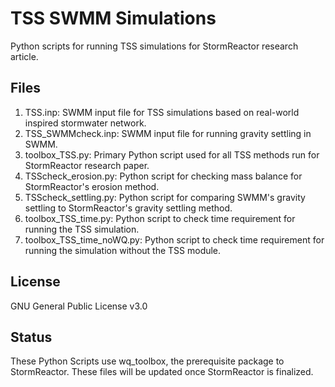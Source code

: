 # TSS SWMM Simulations
Python scripts for running TSS simulations for StormReactor research article. 

## Files
1. TSS.inp: SWMM input file for TSS simulations based on real-world inspired stormwater network.
2. TSS_SWMMcheck.inp: SWMM input file for running gravity settling in SWMM.
3. toolbox_TSS.py: Primary Python script used for all TSS methods run for StormReactor research paper.
4. TSScheck_erosion.py: Python script for checking mass balance for StormReactor's erosion method.
5. TSScheck_settling.py: Python script for comparing SWMM's gravity settling to StormReactor's gravity settling method.
6. toolbox_TSS_time.py: Python script to check time requirement for running the TSS simulation.
7. toolbox_TSS_time_noWQ.py: Python script to check time requirement for running the simulation without the TSS module.

## License
GNU General Public License v3.0

## Status
These Python Scripts use wq_toolbox, the prerequisite package to StormReactor. These files will be updated once StormReactor is finalized.
